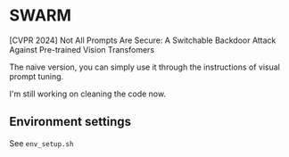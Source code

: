 # SWARM
[CVPR 2024] Not All Prompts Are Secure: A Switchable Backdoor Attack  Against Pre-trained Vision Transfomers

The naive version, you can simply use it through the instructions of visual prompt tuning.

I'm still working on cleaning the code now.


## Environment settings

See `env_setup.sh`
